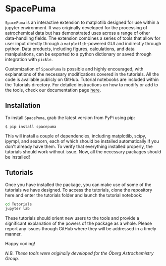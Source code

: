 # SpacePuma

```SpacePuma``` is an interactive extension to matplotlib designed for use within a jupyter environment. It was originally developed for the processing of astrochemical data but has demonstrated uses across a range of other data-handling fields. The extension combines a series of tools that allow for user input directly through a ```matplotlib```-powered GUI and indirectly through python. Data products, including figures, calculations, and data manipulations, can be exported to a python dictionary or saved through integration with ```pickle```. 

Customization of ```SpacePuma``` is possible and highly encouraged, with explanations of the necessary modifications covered in the tutorials. All the code is available publicly on GitHub. Tutorial notebooks are included within the Tutorials directory. For detailed instructions on how to modify or add to the tools, check our documentation page [here]().

## Installation

To install ```SpacePuma```, grab the latest version from PyPi using pip:

```
$ pip install spacepuma
```

This will install a couple of dependencies, including matplotlib, scipy, ipympl, and seaborn, each of which should be installed automatically if you don't already have them. To verify that everything installed properly, the tutorials should work without issue.
Now, all the necessary packages should be installed!

## Tutorials

Once you have installed the package, you can make use of some of the tutorials we have designed. To access the tutorials, clone the repository here and enter the tutorials folder and launch the tutorial notebook:

```bash
cd Tutorials
jupyter lab 
```

These tutorials should orient new users to the tools and provide a significant explanation of the powers of the package as a whole. Please report any issues through GitHub where they will be addressed in a timely manner.

Happy coding!

*N.B. These tools were originally developed for the Öberg Astrochemistry Group.*



